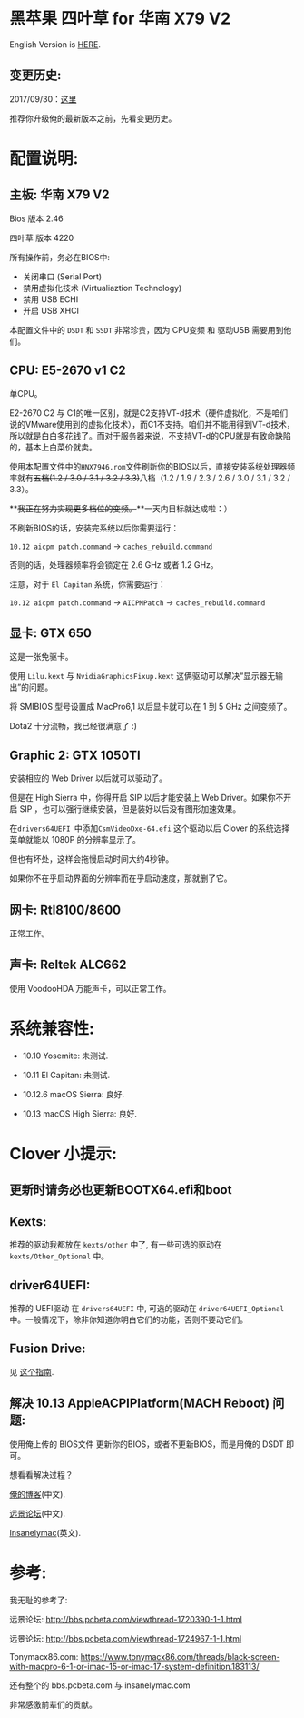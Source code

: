 # 黑苹果 四叶草 for 华南 X79 V2

English Version is [HERE](https://github.com/cheneyveron/clover-x79-e5-2670-gtx650/blob/master/docs/读我.md).

## 变更历史:

2017/09/30：[这里](https://github.com/cheneyveron/clover-x79-e5-2670-gtx650/blob/master/docs/变更说明-2017-09-30.md)

推荐你升级俺的最新版本之前，先看变更历史。

# 配置说明:

## 主板: 华南 X79 V2

Bios 版本 2.46

四叶草 版本 4220

所有操作前，务必在BIOS中:

- 关闭串口 (Serial Port)
- 禁用虚拟化技术 (Virtualiaztion Technology)
- 禁用 USB ECHI
- 开启 USB XHCI

本配置文件中的 `DSDT` 和 `SSDT` 非常珍贵，因为 CPU变频 和 驱动USB 需要用到他们。

## CPU: E5-2670 v1 C2

单CPU。

E2-2670 C2 与 C1的唯一区别，就是C2支持VT-d技术（硬件虚拟化，不是咱们说的VMware使用到的虚拟化技术），而C1不支持。咱们并不能用得到VT-d技术，所以就是白白多花钱了。而对于服务器来说，不支持VT-d的CPU就是有致命缺陷的，基本上白菜价就卖。

使用本配置文件中的`HNX7946.rom`文件刷新你的BIOS以后，直接安装系统处理器频率就有~~五档(1.2 / 3.0 / 3.1 / 3.2 / 3.3)~~八档（1.2 / 1.9 / 2.3 / 2.6 / 3.0 / 3.1 / 3.2 / 3.3）。

**~~我正在努力实现更多档位的变频。~~**一天内目标就达成啦：）

不刷新BIOS的话，安装完系统以后你需要运行：

`10.12 aicpm patch.command` -> `caches_rebuild.command`

否则的话，处理器频率将会锁定在 2.6 GHz 或者 1.2 GHz。

注意，对于 `El Capitan` 系统，你需要运行：

`10.12 aicpm patch.command` -> `AICPMPatch` -> `caches_rebuild.command`

## 显卡: GTX 650

这是一张免驱卡。

使用 `Lilu.kext` 与 `NvidiaGraphicsFixup.kext` 这俩驱动可以解决“显示器无输出”的问题。

将 SMIBIOS 型号设置成 MacPro6,1 以后显卡就可以在 1 到 5 GHz 之间变频了。

Dota2 十分流畅，我已经很满意了 :)

## Graphic 2: GTX 1050TI

安装相应的 Web Driver 以后就可以驱动了。

但是在 High Sierra 中，你得开启 SIP 以后才能安装上 Web Driver。如果你不开启 SIP ，也可以强行继续安装，但是装好以后没有图形加速效果。

在`drivers64UEFI `中添加`CsmVideoDxe-64.efi` 这个驱动以后 Clover 的系统选择菜单就能以 1080P 的分辨率显示了。

但也有坏处，这样会拖慢启动时间大约4秒钟。

如果你不在乎启动界面的分辨率而在乎启动速度，那就删了它。

## 网卡: Rtl8100/8600

正常工作。

## 声卡: Reltek ALC662

使用 VoodooHDA 万能声卡，可以正常工作。

# 系统兼容性:

- 10.10 Yosemite: 未测试.

- 10.11 El Capitan: 未测试.

- 10.12.6 macOS Sierra: 良好.

- 10.13 macOS High Sierra: 良好.

# Clover 小提示:

## 更新时请务必也更新BOOTX64.efi和boot

## Kexts:

推荐的驱动我都放在 `kexts/other` 中了, 有一些可选的驱动在 `kexts/Other_Optional` 中。

## driver64UEFI:

推荐的 UEFI驱动 在 `drivers64UEFI` 中, 可选的驱动在 `driver64UEFI_Optional` 中。一般情况下，除非你知道你明白它们的功能，否则不要动它们。

## Fusion Drive:

见 [这个指南](https://github.com/cheneyveron/clover-x79-e5-2670-gtx650/blob/master/docs/fusion-drive-设置.md).

## 解决 10.13 AppleACPIPlatform(MACH Reboot) 问题:

使用俺上传的 BIOS文件 更新你的BIOS，或者不更新BIOS，而是用俺的 DSDT 即可。

想看看解决过程？

[俺的博客](https://www.itmanbu.com/appleacpiplatform.html)(中文).

[远景论坛](http://bbs.pcbeta.com/viewthread-1753833-1-1.html)(中文).

[Insanelymac](http://www.insanelymac.com/forum/topic/326200-new-possibilities-for-x79-appleacpiplatform-panic)(英文).

# 参考:

我无耻的参考了:

远景论坛: http://bbs.pcbeta.com/viewthread-1720390-1-1.html

远景论坛: http://bbs.pcbeta.com/viewthread-1724967-1-1.html

Tonymacx86.com: https://www.tonymacx86.com/threads/black-screen-with-macpro-6-1-or-imac-15-or-imac-17-system-definition.183113/

还有整个的 bbs.pcbeta.com 与 insanelymac.com

非常感激前辈们的贡献。

